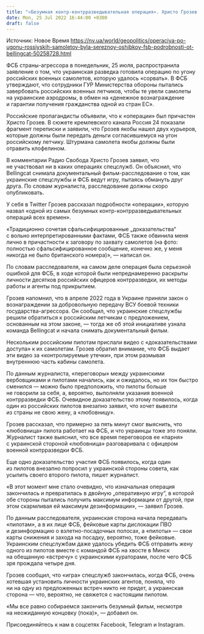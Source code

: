 ```yaml
---
title: "«Безумная контр-контрразведывательная операция». Христо Грозев рассказал, что стоит за историей ФСБ о попытке Украины «угнать самолеты»"
date: Mon, 25 Jul 2022 16:44:00 +0300
draft: false
---
```

Источник: Новое Время https://nv.ua/world/geopolitics/operaciya-po-ugonu-rossiyskih-samoletov-byla-sereznoy-oshibkoy-fsb-podrobnosti-ot-bellingcat-50258728.html


 ФСБ страны-агрессора в понедельник, 25 июля, распространила заявление о том, что украинская разведка готовила операцию по угону российских военных самолетов, которую удалось «сорвать». В ФСБ утверждают, что сотрудники ГУР Министерства обороны пытались завербовать российских военных летчиков, чтобы те увели самолеты на украинские аэродромы, в обмен на «денежное вознаграждение и гарантии получения гражданства одной из стран ЕС».

Российские пропагандисты объявили, что к «операции» был причастен Христо Грозев. В сюжете кремлевского канала Россия 24 показали фрагмент переписки и заявили, что Грозев якобы нашел двух курьеров, которые должны были передать деньги согласившемуся на угон российскому летчику. Штурмана самолета якобы должны были отравить клофелином.

В комментарии Радио Свобода Христо Грозев заявил, что не участвовал ни в каких операциях спецслужб. Он объяснил, что Bellingcat снимала документальный фильм-расследование о том, как украинские спецслужбы и ФСБ ведут игру, пытаясь обмануть друг друга. По словам журналиста, расследование должны скоро опубликовать.

У себя в Twitter Грозев рассказал подробности «операции», которую назвал «одной из самых безумных контр-контрразведывательных операций всех времен».

«Традиционно сочетая сфальсифицированные „доказательства“ с вольно интерпретированными фактами, ФСБ также обвинила меня лично в причастности к заговору по захвату самолетов (на фото: полностью сфальсифицированное сообщение, конечно же, у меня никогда не было британского номера)», — написал он.

По словам расследователя, на самом деле операция была серьезной ошибкой для ФСБ, в ходе которой были непреднамеренно раскрыты личности десятков российских офицеров контрразведки, их методы работы и агенты под прикрытием.

Грозев напомнил, что в апреле 2022 года в Украине приняли закон о вознаграждении за добровольную передачу ВСУ боевой техники государства-агрессора. Он сообщил, что украинские спецслужбы решили обратиться к российским летчикам с предложением, основанным на этом законе, — тогда же об этой инициативе узнала команда Bellingcat и начала снимать документальный фильм.

Нескольким российским пилотам прислали видео с «доказательствами доступа» к их самолетам. Грозев обратил внимание, что ФСБ выдает эти видео за «контролируемые утечки», при этом размывая внутреннюю часть кабины самолета.

По данным журналиста, «переговоры» между украинскими вербовщиками и пилотами начались, как и ожидалось, но их тон быстро сменился — можно было предположить, что пилоты больше не говорили за себя, а, вероятно, выполняли указания военной контрразведки ФСБ. Очевидное доказательство этому появилось, когда один из российских пилотов внезапно заявил, что хочет вывезти из страны не свою жену, а «любовницу».

Грозев рассказал, что примерно за пять минут смог выяснить, что «любовница» пилота работает на ФСБ, и что украинцы тоже это поняли. Журналист также выяснил, что все время переговоров ее «парня» с украинской стороной «любовница» разговаривала с офицером военной контрразведки ФСБ.

Еще одно доказательство участия ФСБ появилось, когда один из пилотов внезапно попросил у украинской стороны совета, как усыпить своего второго пилота, пишет журналист.

«В этот момент мне стало очевидно, что изначальная операция закончилась и превратилась в двойную „оперативную игру“, в которой обе стороны пытались получить максимум информации от другой, при этом скармливая ей максимум дезинформации», — заявил Грозев.

По данным расследователя, украинская сторона начала передавать «пилотам», а в их лице ФСБ, фейковые карты дислокации ПВО и дезинформацию о взлетно-посадочных полосах, а «пилоты» — свои карты снижения и захода на посадку, вероятно, тоже фейковые. Украинским спецслужбам даже удалось убедить ФСБ отправить жену одного из пилотов вместе с командой ФСБ на хвосте в Минск на обещанную «встречу» с украинскими кураторами, после чего ФСБ зря прождала четыре дня.

Грозев сообщил, что «игра» спецслужб закончилась, когда ФСБ, очень хотевшая установить личности украинских агентов, поняла, что ни на одну из предложенных встреч никто не придет, а украинская сторона — что, вероятно, не свяжется с настоящим пилотом.

«Мы все равно собираемся закончить безумный фильм, несмотря на неожиданную концовку (пока)», — добавил он.

Присоединяйтесь к нам в соцсетях Facebook, Telegram и Instagram.
